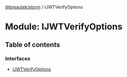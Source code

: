 [@breautek/storm](../README.md) / IJWTVerifyOptions

# Module: IJWTVerifyOptions

## Table of contents

### Interfaces

- [IJWTVerifyOptions](../interfaces/ijwtverifyoptions.ijwtverifyoptions-1.md)
